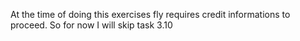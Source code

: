 At the time of doing this exercises fly requires credit informations to
proceed. So for now I will skip task 3.10